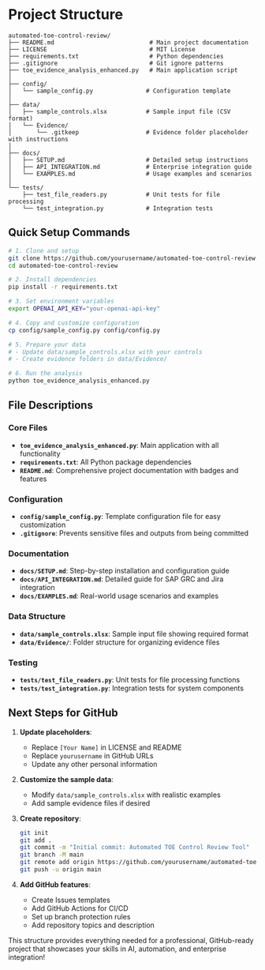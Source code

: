 # Project Structure

```
automated-toe-control-review/
├── README.md                           # Main project documentation
├── LICENSE                             # MIT License
├── requirements.txt                    # Python dependencies
├── .gitignore                          # Git ignore patterns
├── toe_evidence_analysis_enhanced.py   # Main application script
│
├── config/
│   └── sample_config.py               # Configuration template
│
├── data/
│   ├── sample_controls.xlsx           # Sample input file (CSV format)
│   └── Evidence/
│       └── .gitkeep                   # Evidence folder placeholder with instructions
│
├── docs/
│   ├── SETUP.md                       # Detailed setup instructions
│   ├── API_INTEGRATION.md             # Enterprise integration guide
│   └── EXAMPLES.md                    # Usage examples and scenarios
│
└── tests/
    ├── test_file_readers.py           # Unit tests for file processing
    └── test_integration.py            # Integration tests
```

## Quick Setup Commands

```bash
# 1. Clone and setup
git clone https://github.com/yourusername/automated-toe-control-review.git
cd automated-toe-control-review

# 2. Install dependencies
pip install -r requirements.txt

# 3. Set environment variables
export OPENAI_API_KEY="your-openai-api-key"

# 4. Copy and customize configuration
cp config/sample_config.py config/config.py

# 5. Prepare your data
# - Update data/sample_controls.xlsx with your controls
# - Create evidence folders in data/Evidence/

# 6. Run the analysis
python toe_evidence_analysis_enhanced.py
```

## File Descriptions

### Core Files
- **`toe_evidence_analysis_enhanced.py`**: Main application with all functionality
- **`requirements.txt`**: All Python package dependencies
- **`README.md`**: Comprehensive project documentation with badges and features

### Configuration
- **`config/sample_config.py`**: Template configuration file for easy customization
- **`.gitignore`**: Prevents sensitive files and outputs from being committed

### Documentation
- **`docs/SETUP.md`**: Step-by-step installation and configuration guide
- **`docs/API_INTEGRATION.md`**: Detailed guide for SAP GRC and Jira integration
- **`docs/EXAMPLES.md`**: Real-world usage scenarios and examples

### Data Structure
- **`data/sample_controls.xlsx`**: Sample input file showing required format
- **`data/Evidence/`**: Folder structure for organizing evidence files

### Testing
- **`tests/test_file_readers.py`**: Unit tests for file processing functions
- **`tests/test_integration.py`**: Integration tests for system components

## Next Steps for GitHub

1. **Update placeholders**:
   - Replace `[Your Name]` in LICENSE and README
   - Replace `yourusername` in GitHub URLs
   - Update any other personal information

2. **Customize the sample data**:
   - Modify `data/sample_controls.xlsx` with realistic examples
   - Add sample evidence files if desired

3. **Create repository**:
   ```bash
   git init
   git add .
   git commit -m "Initial commit: Automated TOE Control Review Tool"
   git branch -M main
   git remote add origin https://github.com/yourusername/automated-toe-control-review.git
   git push -u origin main
   ```

4. **Add GitHub features**:
   - Create Issues templates
   - Add GitHub Actions for CI/CD
   - Set up branch protection rules
   - Add repository topics and description

This structure provides everything needed for a professional, GitHub-ready project that showcases your skills in AI, automation, and enterprise integration!
